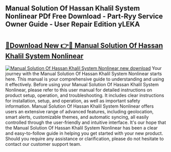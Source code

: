 ## Manual Solution Of Hassan Khalil System Nonlinear PDf Free Download - Part-Ryy Service Owner Guide - User Repair Edition yLEKA

# <h2><a href="http://bc49419.oget.top/?id=Manual+Solution+Of+Hassan+Khalil+System+Nonlinear">🔗Download New 👉🔴 Manual Solution Of Hassan Khalil System Nonlinear</a></h2>

[![Manual Solution Of Hassan Khalil System Nonlinear new download](https://i.imgur.com/5g1atiW.png)](http://bc49419.oget.top/?id=Manual+Solution+Of+Hassan+Khalil+System+Nonlinear)
Your journey with the Manual Solution Of Hassan Khalil System Nonlinear starts here. This manual is your comprehensive guide to understanding and using it effectively. Before using your Manual Solution Of Hassan Khalil System Nonlinear, please refer to this user manual for detailed instructions on product setup, operation, and troubleshooting. It includes clear instructions for installation, setup, and operation, as well as important safety information. Manual Solution Of Hassan Khalil System Nonlinear offers users an extensive range of advanced features, including geolocation, smart alerts, customizable themes, and automatic syncing, all easily controlled through the user-friendly and intuitive interface. It's our hope that the Manual Solution Of Hassan Khalil System Nonlinear has been a clear and easy-to-follow guide in helping you get started with your new product. Should you require any assistance or clarification, please do not hesitate to contact our customer support team.

